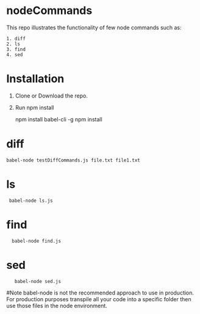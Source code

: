# nodeCommands

This repo illustrates the functionality of few node commands such as:
 
    1. diff
    2. ls
    3. find
    4. sed

# Installation
1. Clone or Download the repo. 
2. Run npm install 
    
    
    npm install babel-cli -g 
    npm install 
    

# diff 

    babel-node testDiffCommands.js file.txt file1.txt 

    
# ls

     babel-node ls.js 
     
           
# find

      babel-node find.js 
      
# sed
       babel-node sed.js 
  

#Note
babel-node is not the recommended approach to use in production. For production purposes transpile all your code into a specific folder then use those files in the node environment. 

